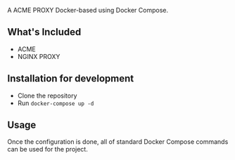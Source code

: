 A ACME PROXY Docker-based using Docker Compose.

## What's Included

* ACME
* NGINX PROXY

## Installation for development

* Clone the repository
* Run `docker-compose up -d`


## Usage

Once the configuration is done, all of standard Docker Compose commands can be used for the project.
